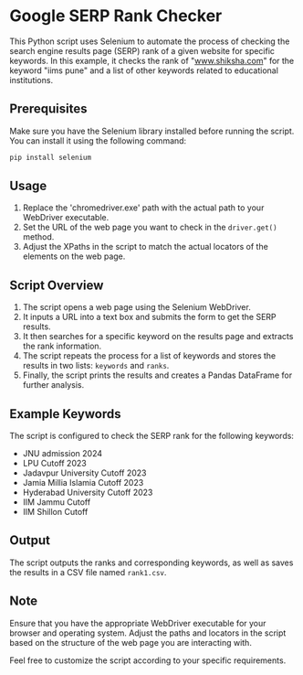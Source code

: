 # Google SERP Rank Checker

This Python script uses Selenium to automate the process of checking the search engine results page (SERP) rank of a given website for specific keywords. In this example, it checks the rank of "www.shiksha.com" for the keyword "iims pune" and a list of other keywords related to educational institutions.

## Prerequisites

Make sure you have the Selenium library installed before running the script. You can install it using the following command:

```bash
pip install selenium
```

## Usage

1. Replace the 'chromedriver.exe' path with the actual path to your WebDriver executable.
2. Set the URL of the web page you want to check in the `driver.get()` method.
3. Adjust the XPaths in the script to match the actual locators of the elements on the web page.

## Script Overview

1. The script opens a web page using the Selenium WebDriver.
2. It inputs a URL into a text box and submits the form to get the SERP results.
3. It then searches for a specific keyword on the results page and extracts the rank information.
4. The script repeats the process for a list of keywords and stores the results in two lists: `keywords` and `ranks`.
5. Finally, the script prints the results and creates a Pandas DataFrame for further analysis.

## Example Keywords

The script is configured to check the SERP rank for the following keywords:

- JNU admission 2024
- LPU Cutoff 2023
- Jadavpur University Cutoff 2023
- Jamia Millia Islamia Cutoff 2023
- Hyderabad University Cutoff 2023
- IIM Jammu Cutoff
- IIM Shillon Cutoff

## Output

The script outputs the ranks and corresponding keywords, as well as saves the results in a CSV file named `rank1.csv`.

## Note

Ensure that you have the appropriate WebDriver executable for your browser and operating system. Adjust the paths and locators in the script based on the structure of the web page you are interacting with.

Feel free to customize the script according to your specific requirements.

